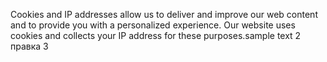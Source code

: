 Cookies and IP addresses allow us to deliver and improve our web content and to provide you with a personalized experience. Our website uses cookies and collects your IP address for these purposes.sample text 2
правка 3
